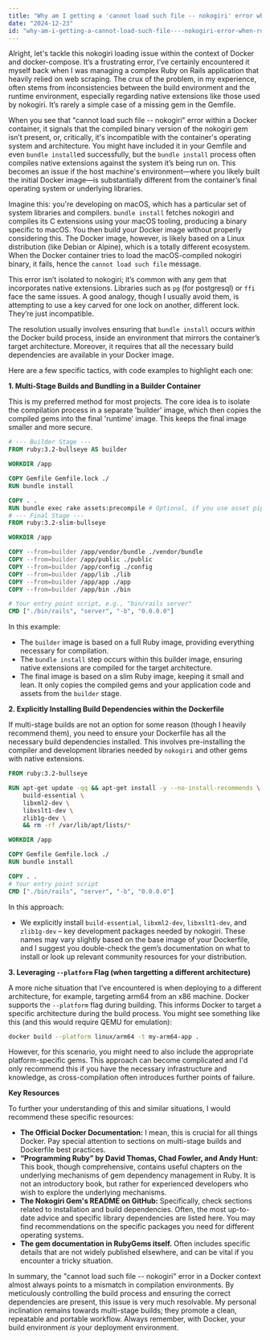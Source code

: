 ```yaml
---
title: "Why am I getting a 'cannot load such file -- nokogiri' error when running Docker and docker-compose?"
date: "2024-12-23"
id: "why-am-i-getting-a-cannot-load-such-file----nokogiri-error-when-running-docker-and-docker-compose"
---
```


Alright, let's tackle this nokogiri loading issue within the context of Docker and docker-compose. It’s a frustrating error, I’ve certainly encountered it myself back when I was managing a complex Ruby on Rails application that heavily relied on web scraping. The crux of the problem, in my experience, often stems from inconsistencies between the build environment and the runtime environment, especially regarding native extensions like those used by nokogiri. It’s rarely a simple case of a missing gem in the Gemfile.

When you see that "cannot load such file -- nokogiri" error within a Docker container, it signals that the compiled binary version of the nokogiri gem isn’t present, or, critically, it's incompatible with the container's operating system and architecture. You might have included it in your Gemfile and even `bundle install`ed successfully, but the `bundle install` process often compiles native extensions against the system it’s being run on. This becomes an issue if the host machine's environment—where you likely built the initial Docker image—is substantially different from the container’s final operating system or underlying libraries.

Imagine this: you're developing on macOS, which has a particular set of system libraries and compilers. `bundle install` fetches nokogiri and compiles its C extensions using your macOS tooling, producing a binary specific to macOS. You then build your Docker image without properly considering this. The Docker image, however, is likely based on a Linux distribution (like Debian or Alpine), which is a totally different ecosystem. When the Docker container tries to load the macOS-compiled nokogiri binary, it fails, hence the `cannot load such file` message.

This error isn’t isolated to nokogiri; it’s common with any gem that incorporates native extensions. Libraries such as `pg` (for postgresql) or `ffi` face the same issues. A good analogy, though I usually avoid them, is attempting to use a key carved for one lock on another, different lock. They’re just incompatible.

The resolution usually involves ensuring that `bundle install` occurs *within* the Docker build process, inside an environment that mirrors the container’s target architecture. Moreover, it requires that all the necessary build dependencies are available in your Docker image.

Here are a few specific tactics, with code examples to highlight each one:

**1. Multi-Stage Builds and Bundling in a Builder Container**

This is my preferred method for most projects. The core idea is to isolate the compilation process in a separate 'builder' image, which then copies the compiled gems into the final 'runtime' image. This keeps the final image smaller and more secure.

```dockerfile
# --- Builder Stage ---
FROM ruby:3.2-bullseye AS builder

WORKDIR /app

COPY Gemfile Gemfile.lock ./
RUN bundle install

COPY . .
RUN bundle exec rake assets:precompile # Optional, if you use asset pipeline
# --- Final Stage ---
FROM ruby:3.2-slim-bullseye

WORKDIR /app

COPY --from=builder /app/vendor/bundle ./vendor/bundle
COPY --from=builder /app/public ./public
COPY --from=builder /app/config ./config
COPY --from=builder /app/lib ./lib
COPY --from=builder /app/app ./app
COPY --from=builder /app/bin ./bin

# Your entry point script, e.g., "bin/rails server"
CMD ["./bin/rails", "server", "-b", "0.0.0.0"]
```

In this example:

*   The `builder` image is based on a full Ruby image, providing everything necessary for compilation.
*   The `bundle install` step occurs within this builder image, ensuring native extensions are compiled for the target architecture.
*   The final image is based on a slim Ruby image, keeping it small and lean. It only copies the compiled gems and your application code and assets from the `builder` stage.

**2. Explicitly Installing Build Dependencies within the Dockerfile**

If multi-stage builds are not an option for some reason (though I heavily recommend them), you need to ensure your Dockerfile has all the necessary build dependencies installed. This involves pre-installing the compiler and development libraries needed by `nokogiri` and other gems with native extensions.

```dockerfile
FROM ruby:3.2-bullseye

RUN apt-get update -qq && apt-get install -y --no-install-recommends \
    build-essential \
    libxml2-dev \
    libxslt1-dev \
    zlib1g-dev \
    && rm -rf /var/lib/apt/lists/*

WORKDIR /app

COPY Gemfile Gemfile.lock ./
RUN bundle install

COPY . .
# Your entry point script
CMD ["./bin/rails", "server", "-b", "0.0.0.0"]
```

In this approach:

*   We explicitly install `build-essential`, `libxml2-dev`, `libxslt1-dev`, and `zlib1g-dev` – key development packages needed by nokogiri. These names may vary slightly based on the base image of your Dockerfile, and I suggest you double-check the gem’s documentation on what to install or look up relevant community resources for your distribution.

**3. Leveraging `--platform` Flag (when targetting a different architecture)**

A more niche situation that I’ve encountered is when deploying to a different architecture, for example, targeting arm64 from an x86 machine. Docker supports the `--platform` flag during building. This informs Docker to target a specific architecture during the build process.
You might see something like this (and this would require QEMU for emulation):
```bash
docker build --platform linux/arm64 -t my-arm64-app .
```
However, for this scenario, you might need to also include the appropriate platform-specific gems. This approach can become complicated and I'd only recommend this if you have the necessary infrastructure and knowledge, as cross-compilation often introduces further points of failure.

**Key Resources**

To further your understanding of this and similar situations, I would recommend these specific resources:

*   **The Official Docker Documentation:** I mean, this is crucial for all things Docker. Pay special attention to sections on multi-stage builds and Dockerfile best practices.
*   **“Programming Ruby” by David Thomas, Chad Fowler, and Andy Hunt:** This book, though comprehensive, contains useful chapters on the underlying mechanisms of gem dependency management in Ruby. It is not an introductory book, but rather for experienced developers who wish to explore the underlying mechanisms.
*   **The Nokogiri Gem's README on GitHub:** Specifically, check sections related to installation and build dependencies. Often, the most up-to-date advice and specific library dependencies are listed here. You may find recommendations on the specific packages you need for different operating systems.
* **The gem documentation in RubyGems itself.** Often includes specific details that are not widely published elsewhere, and can be vital if you encounter a tricky situation.

In summary, the "cannot load such file -- nokogiri" error in a Docker context almost always points to a mismatch in compilation environments. By meticulously controlling the build process and ensuring the correct dependencies are present, this issue is very much resolvable. My personal inclination remains towards multi-stage builds; they promote a clean, repeatable and portable workflow. Always remember, with Docker, your build environment *is* your deployment environment.
